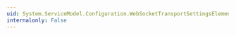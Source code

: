 ```yaml
---
uid: System.ServiceModel.Configuration.WebSocketTransportSettingsElement.MaxPendingConnections
internalonly: False
---
```


